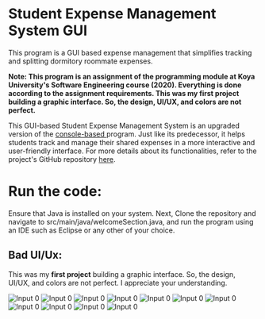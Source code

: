 # Student Expense Management System GUI
This program is a GUI based expense management that simplifies tracking and splitting dormitory roommate expenses.

**Note: This program is an assignment of the programming module at Koya University's Software Engineering course (2020). Everything is done according to the assignment requirements. This was my first project building a graphic interface. So, the design, UI/UX, and colors are not perfect.** 

This GUI-based Student Expense Management System is an upgraded version of the <a href="https://github.com/SakarDev/StudentExpenseManagementSystem">console-based </a> program. Just like its predecessor, it helps students track and manage their shared expenses in a more interactive and user-friendly interface. For more details about its functionalities, refer to the project's GitHub repository <a href="https://github.com/SakarDev/StudentExpenseManagementSystem">here</a>.

# Run the code:
Ensure that Java is installed on your system. Next, Clone the repository and navigate to src/main/java/welcomeSection.java, and run the program using an IDE such as Eclipse or any other of your choice.

## Bad UI/Ux:
This was my **first project** building a graphic interface. So, the design, UI/UX, and colors are not perfect. I appreciate your understanding.

<ImageGroup>
<img alt="Input 0" src="https://raw.githubusercontent.com/SakarDev/StudentExpenseManagementSystemGUI/master/welcome.png" />
<img alt="Input 0" src="https://raw.githubusercontent.com/SakarDev/StudentExpenseManagementSystemGUI/master/signup.png" />
<img alt="Input 0" src="https://raw.githubusercontent.com/SakarDev/StudentExpenseManagementSystemGUI/master/login.png" />
<img alt="Input 0" src="https://raw.githubusercontent.com/SakarDev/StudentExpenseManagementSystemGUI/master/emptyError.png" />
<img alt="Input 0" src="https://raw.githubusercontent.com/SakarDev/StudentExpenseManagementSystemGUI/master/birthDateError.png" />
<img alt="Input 0" src="https://raw.githubusercontent.com/SakarDev/StudentExpenseManagementSystemGUI/master/welcomeAfterLogin.png" />
<img alt="Input 0" src="https://raw.githubusercontent.com/SakarDev/StudentExpenseManagementSystemGUI/master/addNewItem.png" />
<img alt="Input 0" src="https://raw.githubusercontent.com/SakarDev/StudentExpenseManagementSystemGUI/master/checkout.png" />
<img alt="Input 0" src="https://raw.githubusercontent.com/SakarDev/StudentExpenseManagementSystemGUI/master/checkoutMsg.png" />
<img alt="Input 0" src="https://raw.githubusercontent.com/SakarDev/StudentExpenseManagementSystemGUI/master/viewAllBills.png" />
<img alt="Input 0" src="https://raw.githubusercontent.com/SakarDev/StudentExpenseManagementSystemGUI/master/viewCheckout.png" />
</ImageGroup>
